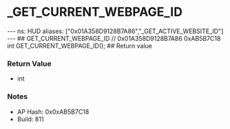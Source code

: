 # _GET_CURRENT_WEBPAGE_ID

--- ns: HUD aliases: ["0x01A358D9128B7A86","_GET_ACTIVE_WEBSITE_ID"] --- ## GET_CURRENT_WEBPAGE_ID  // 0x01A358D9128B7A86 0xAB5B7C18 int GET_CURRENT_WEBPAGE_ID();  ## Return value

### Return Value
* int

### Notes
* AP Hash: 0x0xAB5B7C18
* Build: 811

